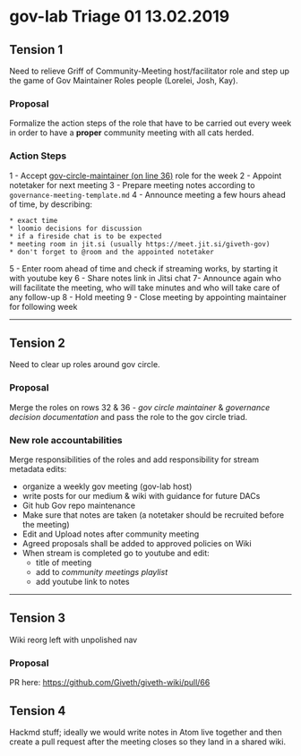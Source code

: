 # gov-lab Triage 01 13.02.2019

## Tension 1

Need to relieve Griff of Community-Meeting host/facilitator role and step up the game of Gov Maintainer Roles people (Lorelei, Josh, Kay).

### Proposal
Formalize the action steps of the role that have to be carried out every week in order to have a **proper** community meeting with all cats herded.

### Action Steps
1 - Accept [gov-circle-maintainer (on line 36)](https://docs.google.com/spreadsheets/d/10yFmRviEoeUCg8GfWizHBtkFqU9kgm_OhmIj9Lt-ONU/edit#gid=2099154701) role for the week
2 - Appoint notetaker for next meeting
3 - Prepare meeting notes according to `governance-meeting-template.md`
4 - Announce meeting a few hours ahead of time, by describing:

    * exact time
    * loomio decisions for discussion
    * if a fireside chat is to be expected
    * meeting room in jit.si (usually https://meet.jit.si/giveth-gov)
    * don't forget to @room and the appointed notetaker
5 - Enter room ahead of time and check if streaming works, by starting it with youtube key
6 - Share notes link in Jitsi chat
7- Announce again who will facilitate the meeting, who will take minutes and who will take care of any follow-up
8 - Hold meeting
9 - Close meeting by appointing maintainer for following week

---
## Tension 2

Need to clear up roles around gov circle.

### Proposal
Merge the roles on rows 32 & 36 - *gov circle maintainer* & *governance decision documentation* and pass the role to the gov circle triad.

### New role accountabilities
Merge responsibilities of the roles and add responsibility for stream metadata edits:

- organize a weekly gov meeting (gov-lab host)
- write posts for our medium & wiki with guidance for future DACs
- Git hub Gov repo maintenance
- Make sure that notes are taken (a notetaker should be recruited before the meeting)
- Edit and Upload notes after community meeting
- Agreed proposals shall be added to approved policies on Wiki
- When stream is completed go to youtube and edit:
    * title of meeting
    * add to *community meetings playlist*
    * add youtube link to notes

---
## Tension 3

Wiki reorg left with unpolished nav

### Proposal
PR here: https://github.com/Giveth/giveth-wiki/pull/66

## Tension 4
Hackmd stuff; ideally we would write notes in Atom live together and then create a pull request after the meeting closes so they land in a shared wiki. 
